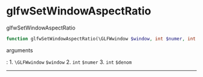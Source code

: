 # glfwSetWindowAspectRatio
glfwSetWindowAspectRatio

```php
function glfwSetWindowAspectRatio(\GLFWwindow $window, int $numer, int $denom) : void
```

arguments

:    1. `\GLFWwindow` `$window` 
    2. `int` `$numer` 
    3. `int` `$denom` 

---
     